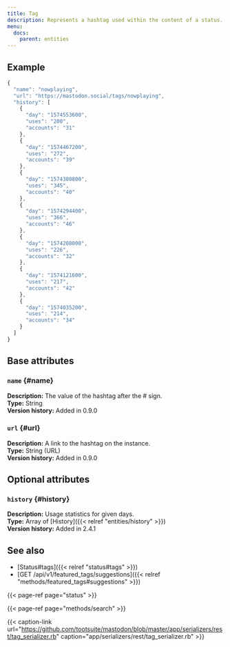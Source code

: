 ```yaml
---
title: Tag
description: Represents a hashtag used within the content of a status.
menu:
  docs:
    parent: entities
---
```


## Example

```javascript
{
  "name": "nowplaying",
  "url": "https://mastodon.social/tags/nowplaying",
  "history": [
    {
      "day": "1574553600",
      "uses": "200",
      "accounts": "31"
    },
    {
      "day": "1574467200",
      "uses": "272",
      "accounts": "39"
    },
    {
      "day": "1574380800",
      "uses": "345",
      "accounts": "40"
    },
    {
      "day": "1574294400",
      "uses": "366",
      "accounts": "46"
    },
    {
      "day": "1574208000",
      "uses": "226",
      "accounts": "32"
    },
    {
      "day": "1574121600",
      "uses": "217",
      "accounts": "42"
    },
    {
      "day": "1574035200",
      "uses": "214",
      "accounts": "34"
    }
  ]
}
```

## Base attributes

### `name` {#name}

**Description:** The value of the hashtag after the \# sign.\
**Type:** String\
**Version history:** Added in 0.9.0

### `url` {#url}

**Description:** A link to the hashtag on the instance.\
**Type:** String \(URL\)\
**Version history:** Added in 0.9.0

## Optional attributes

### `history` {#history}

**Description:** Usage statistics for given days.\
**Type:** Array of [History]({{< relref "entities/history" >}})\
**Version history:** Added in 2.4.1

## See also

* [Status\#tags]({{< relref "status#tags" >}})
* [GET /api/v1/featured\_tags/suggestions]({{< relref "methods/featured_tags#suggestions" >}})

{{< page-ref page="status" >}}

{{< page-ref page="methods/search" >}}

{{< caption-link url="https://github.com/tootsuite/mastodon/blob/master/app/serializers/rest/tag_serializer.rb" caption="app/serializers/rest/tag\_serializer.rb" >}}




